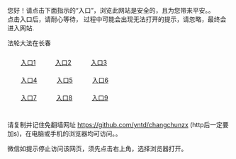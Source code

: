 您好！请点击下面指示的“入口”，浏览此网站是安全的，且为您带来平安。。 <br/>
点击入口后，请耐心等待， 过程中可能会出现无法打开的提示，请忽略，最终会进入网站. </br>

法轮大法在长春<br/>
<div style="padding:10px"><a style="margin:20px" target="_blank" href="https://dsix8onp9jbwv.cloudfront.net/2Qpsp?ythnfl" id="ccLink1" rel="nofollow">入口1</a> <a target="_blank" style="margin:20px" href="https://d2aoffukm4pcyq.cloudfront.net/2Qpsp?mphiw" id="ccLink2" rel="nofollow">入口2</a> <a style="margin:20px" target="_blank" href="https://d281pd8p9fsvf7.cloudfront.net/2Qpsp?ptlbvvlk" id="ccLink3" rel="nofollow">入口3</a></div>

<div style="padding:10px" ><a style="margin:20px" target="_blank" href="https://dsix8onp9jbwv.cloudfront.net/2Qpsp?ythnfl" id="ccLink4" rel="nofollow">入口4</a> <a style="margin:20px" href="https://d2aoffukm4pcyq.cloudfront.net/2Qpsp?mphiw" target="_blank" id="ccLink5" rel="nofollow">入口5</a> <a style="margin:20px" href="https://d281pd8p9fsvf7.cloudfront.net/2Qpsp?ptlbvvlk" target="_blank" id="ccLink6" rel="nofollow">入口6</a></div>

<div style="padding:10px"><a style="margin:20px" target="_blank" href="https://dsix8onp9jbwv.cloudfront.net/2Qpsp?ythnfl" id="ccLink7" rel="nofollow">入口7</a> <a style="margin:20px" href="https://d2aoffukm4pcyq.cloudfront.net/2Qpsp?mphiw" target="_blank" id="ccLink8" rel="nofollow">入口8</a> <a style="margin:20px" target="_blank" href="https://d281pd8p9fsvf7.cloudfront.net/2Qpsp?ptlbvvlk" id="ccLink9" rel="nofollow">入口9</a></div>

<br/>



请复制并记住免翻墙网址 https://github.com/yntd/changchunzx (http后一定要加s)，在电脑或手机的浏览器均可访问。。<br/>

微信如提示停止访问该网页，须先点击右上角，选择浏览器打开。
